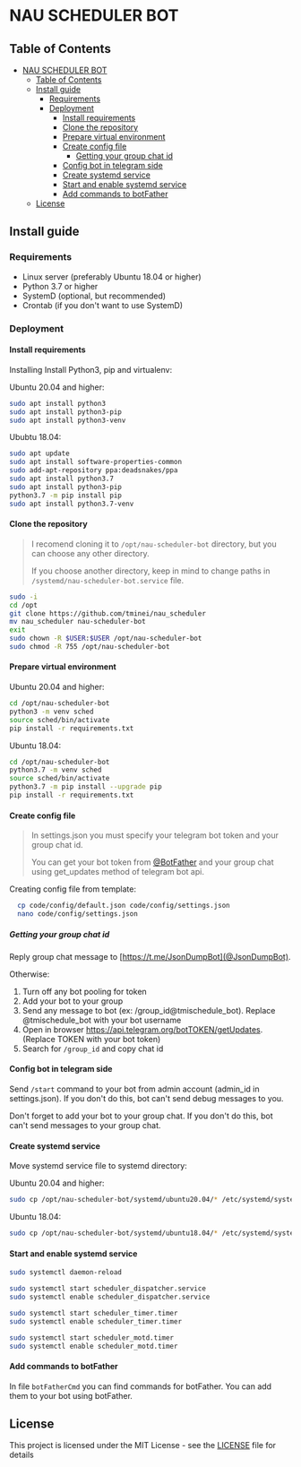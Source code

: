 # NAU SCHEDULER BOT

## Table of Contents

- [NAU SCHEDULER BOT](#nau-scheduler-bot)
  - [Table of Contents](#table-of-contents)
  - [Install guide](#install-guide)
    - [Requirements](#requirements)
    - [Deployment](#deployment)
      - [Install requirements](#install-requirements)
      - [Clone the repository](#clone-the-repository)
      - [Prepare virtual environment](#prepare-virtual-environment)
      - [Create config file](#create-config-file)
        - [Getting your group chat id](#getting-your-group-chat-id)
      - [Config bot in telegram side](#config-bot-in-telegram-side)
      - [Create systemd service](#create-systemd-service)
      - [Start and enable systemd service](#start-and-enable-systemd-service)
      - [Add commands to botFather](#add-commands-to-botfather)
  - [License](#license)

## Install guide

### Requirements

- Linux server (preferably Ubuntu 18.04 or higher)
- Python 3.7 or higher
- SystemD (optional, but recommended)
- Crontab (if you don't want to use SystemD)

### Deployment

#### Install requirements

Installing Install Python3, pip and virtualenv:

Ubuntu 20.04 and higher:

```bash
sudo apt install python3
sudo apt install python3-pip
sudo apt install python3-venv
```

Ububtu 18.04:

```bash
sudo apt update
sudo apt install software-properties-common
sudo add-apt-repository ppa:deadsnakes/ppa
sudo apt install python3.7
sudo apt install python3-pip
python3.7 -m pip install pip
sudo apt install python3.7-venv
```

#### Clone the repository

> I recomend cloning it to `/opt/nau-scheduler-bot` directory, but you can choose any other directory.
>
> If you choose another directory, keep in mind to change paths in `/systemd/nau-scheduler-bot.service` file.

```bash
sudo -i
cd /opt
git clone https://github.com/tminei/nau_scheduler
mv nau_scheduler nau-scheduler-bot
exit
sudo chown -R $USER:$USER /opt/nau-scheduler-bot
sudo chmod -R 755 /opt/nau-scheduler-bot
```

#### Prepare virtual environment

Ubuntu 20.04 and higher:

```bash
cd /opt/nau-scheduler-bot
python3 -m venv sched
source sched/bin/activate
pip install -r requirements.txt
```

Ubuntu 18.04:

```bash
cd /opt/nau-scheduler-bot
python3.7 -m venv sched
source sched/bin/activate
python3.7 -m pip install --upgrade pip
pip install -r requirements.txt
```

#### Create config file

  > In settings.json you must specify your telegram bot token and your group chat id.
  >
  > You can get your bot token from [@BotFather](https://t.me/BotFather) and your group chat using get_updates method of telegram bot api.

Creating config file from template:

```bash
  cp code/config/default.json code/config/settings.json
  nano code/config/settings.json
```

##### Getting your group chat id

Reply group chat message to [https://t.me/JsonDumpBot](@JsonDumpBot).

Otherwise:

1. Turn off any bot pooling for token
2. Add your bot to your group
3. Send any message to bot (ex: /group_id@tmischedule_bot). Replace @tmischedule_bot with your bot username
4. Open in browser <https://api.telegram.org/botTOKEN/getUpdates>. (Replace TOKEN with your bot token)
5. Search for `/group_id` and copy chat id


#### Config bot in telegram side

Send `/start` command to your bot from admin account (admin_id in settings.json). If you don't do this, bot can't send debug messages to you.

Don't forget to add your bot to your group chat. If you don't do this, bot can't send messages to your group chat.

#### Create systemd service

Move systemd service file to systemd directory:

Ubuntu 20.04 and higher:

```bash
sudo cp /opt/nau-scheduler-bot/systemd/ubuntu20.04/* /etc/systemd/system/
```

Ubuntu 18.04:

```bash
sudo cp /opt/nau-scheduler-bot/systemd/ubuntu18.04/* /etc/systemd/system/
```

#### Start and enable systemd service

```bash
sudo systemctl daemon-reload

sudo systemctl start scheduler_dispatcher.service
sudo systemctl enable scheduler_dispatcher.service

sudo systemctl start scheduler_timer.timer
sudo systemctl enable scheduler_timer.timer

sudo systemctl start scheduler_motd.timer
sudo systemctl enable scheduler_motd.timer
```

#### Add commands to botFather

In file `botFatherCmd` you can find commands for botFather. You can add them to your bot using botFather.

## License

This project is licensed under the MIT License - see the [LICENSE](LICENSE) file for details
